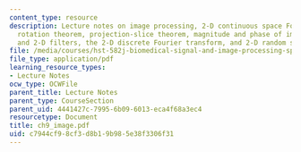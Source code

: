 ```yaml
---
content_type: resource
description: Lecture notes on image processing, 2-D continuous space Fourier transform,
  rotation theorem, projection-slice theorem, magnitude and phase of images, convolution
  and 2-D filters, the 2-D discrete Fourier transform, and 2-D random signals
file: /media/courses/hst-582j-biomedical-signal-and-image-processing-spring-2007/c7944cf98cf3d8b19b985e38f3306f31_ch9_image.pdf
file_type: application/pdf
learning_resource_types:
- Lecture Notes
ocw_type: OCWFile
parent_title: Lecture Notes
parent_type: CourseSection
parent_uid: 4441427c-7995-6b09-6013-eca4f68a3ec4
resourcetype: Document
title: ch9_image.pdf
uid: c7944cf9-8cf3-d8b1-9b98-5e38f3306f31
---
```

